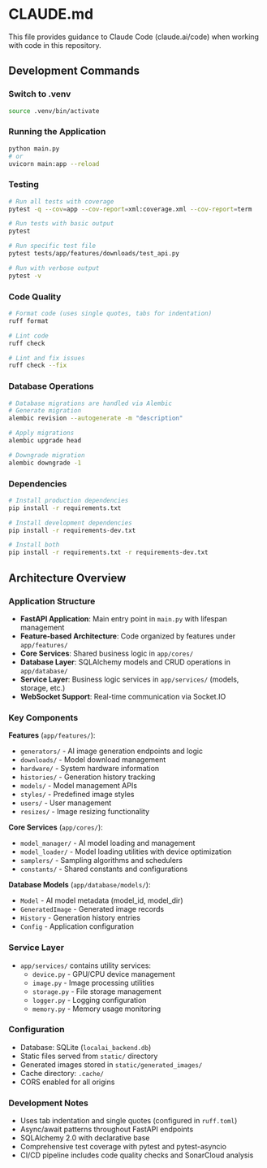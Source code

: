 # CLAUDE.md

This file provides guidance to Claude Code (claude.ai/code) when working with code in this repository.

## Development Commands

### Switch to .venv

```bash
source .venv/bin/activate
```

### Running the Application

```bash
python main.py
# or
uvicorn main:app --reload
```

### Testing

```bash
# Run all tests with coverage
pytest -q --cov=app --cov-report=xml:coverage.xml --cov-report=term

# Run tests with basic output
pytest

# Run specific test file
pytest tests/app/features/downloads/test_api.py

# Run with verbose output
pytest -v
```

### Code Quality

```bash
# Format code (uses single quotes, tabs for indentation)
ruff format

# Lint code
ruff check

# Lint and fix issues
ruff check --fix
```

### Database Operations

```bash
# Database migrations are handled via Alembic
# Generate migration
alembic revision --autogenerate -m "description"

# Apply migrations
alembic upgrade head

# Downgrade migration
alembic downgrade -1
```

### Dependencies

```bash
# Install production dependencies
pip install -r requirements.txt

# Install development dependencies
pip install -r requirements-dev.txt

# Install both
pip install -r requirements.txt -r requirements-dev.txt
```

## Architecture Overview

### Application Structure

- **FastAPI Application**: Main entry point in `main.py` with lifespan management
- **Feature-based Architecture**: Code organized by features under `app/features/`
- **Core Services**: Shared business logic in `app/cores/`
- **Database Layer**: SQLAlchemy models and CRUD operations in `app/database/`
- **Service Layer**: Business logic services in `app/services/` (models, storage, etc.)
- **WebSocket Support**: Real-time communication via Socket.IO

### Key Components

**Features** (`app/features/`):

- `generators/` - AI image generation endpoints and logic
- `downloads/` - Model download management
- `hardware/` - System hardware information
- `histories/` - Generation history tracking
- `models/` - Model management APIs
- `styles/` - Predefined image styles
- `users/` - User management
- `resizes/` - Image resizing functionality

**Core Services** (`app/cores/`):

- `model_manager/` - AI model loading and management
- `model_loader/` - Model loading utilities with device optimization
- `samplers/` - Sampling algorithms and schedulers
- `constants/` - Shared constants and configurations

**Database Models** (`app/database/models/`):

- `Model` - AI model metadata (model_id, model_dir)
- `GeneratedImage` - Generated image records
- `History` - Generation history entries
- `Config` - Application configuration

### Service Layer

- `app/services/` contains utility services:
  - `device.py` - GPU/CPU device management
  - `image.py` - Image processing utilities
  - `storage.py` - File storage management
  - `logger.py` - Logging configuration
  - `memory.py` - Memory usage monitoring

### Configuration

- Database: SQLite (`localai_backend.db`)
- Static files served from `static/` directory
- Generated images stored in `static/generated_images/`
- Cache directory: `.cache/`
- CORS enabled for all origins

### Development Notes

- Uses tab indentation and single quotes (configured in `ruff.toml`)
- Async/await patterns throughout FastAPI endpoints
- SQLAlchemy 2.0 with declarative base
- Comprehensive test coverage with pytest and pytest-asyncio
- CI/CD pipeline includes code quality checks and SonarCloud analysis
